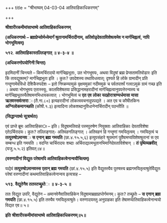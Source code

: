 +++
title = "श्रीभाष्यम् 04-03-04 आतिवाहिकाधिकरणम्"

+++
<div claऽऽ="elementor-widget-container">

**श्रीशारीरकमीमांसाभाष्ये** **आतिवाहिकाधिकरणम्**

**(अधिकरणार्थः – ब्रह्मप्रेप्सोर्मध्येमार्गं श्रुतानामर्चिरादीनाम्, अतिवोढृदेवताविशेषत्वमेव न मार्गचिह्नत्वं, नापि भोगभूमित्वम्)**

**५१२**. **आतिवाहिकास्तल्लिङ्गात्** **॥** **४**–**३**–**४** **॥**

**(अधिकरणोपयोगिनी चिन्ता)**

इदमिदानीं चिन्त्यते – किमर्चिरादयो मार्गचिह्नभूताः, उत भोगभूमयः, अथवा विदुषां ब्रह्म प्रेप्सतामतिवोढारः इति किं तावद्युक्तम्? मार्गचिह्नभूता इति । कुतः? उपदेशस्य तथाविधत्वात्; दृश्यते हि लोके ग्रामादीन् प्रति गन्तॄणामेवंविधो देशिकैरुपदेशः – इतो निष्क्रम्यामुकं वृक्षममुकां नदीममुकं च पर्वतपार्श्वं गत्वाऽमुकं ग्रामं गच्छ इति । अथवा भोगभूमय एतास्स्युः, कालविशेषतया प्रसिद्धानामहरादीनां मार्गचिह्नत्वानुपपत्तेरन्यस्य च मार्गचिह्नभूतस्यैतेषामनभिधायकत्वात् । भोगभूमित्वं च **एत** **एव** **लोका** **यदहोरात्राण्यर्धमासा** **मासा** **ऋतवस्सवंत्सरा**ः (तै.ना.८०) इत्यहरादीनां लोकत्ववचनादुपपद्यते । अत एव च कौषीतकिनः
**अग्निलोकमागच्छति** (कौषी.१.३) इत्यादिना लोकशब्दानुविधानेनार्चिरादीन् पठन्तीति ॥

**(सिद्धान्तार्थः सूत्रार्थतः)**

एवं प्राप्ते ब्रूमः आतिवाहिका**ः** – इति। विदुषामतिवाहे परमपुरुषेण नियुक्ताः आतिवाहिकाः देवताविशेषा एतेऽर्चिरादयः। कुतः? तल्लिङ्गात्-
अतिवहनलिङ्गात् । अतिवहनं हि गन्तॄणां गमयितृत्वम् । गमयितृत्वं च
**तत्पुरुषोऽमानव**ः **स** **एनान्** **ब्रह्म** **गमयति** (छा.४.१५.५,६) इत्युपसंहारे श्रूयमाणं पूर्वेषामप्यविशेषश्रुतानां स एव सम्बन्ध इति गमयति । वदन्ति चार्चिरादयः शब्दाः अर्चिराद्यात्मभूतानभिमानिदेवताविशेषान् ।
**तं** **पृथिव्यब्रवीत्** (यजु.५.५.२) इतिवत्॥४॥

**(वरुणादीनां विद्युतः परेषामपि आतिवाहिकत्वेनान्वयौचित्यम्)**

यद्येवं **तत्पुरुषोऽमानवस्स** **एतान्** **ब्रह्म** **गमयति** (छां.४.१५.५) इति वैद्युतस्यैव पुरुषस्य ब्रह्मगमयितृत्वश्रुतेर्विद्युतः परेषां वरुणादीनां कथमातिवाहिकत्वेनान्वय इत्यत्राह –

**५१३**. **वैद्युतेनैव** **ततस्तच्छ्रुते**ः **॥** **४**–**३**–**५** **॥**

ततः विद्युत उपरि, वैद्युतेन – अमानवेनैवातिवाहिकेन विदुषामाब्रह्मप्राप्तेर्गमनम्। कुतः? तच्छ्रुतेः – **स** **एनान्** **ब्रह्म** **गमयति** (छा.४.१५.५) इति तस्यैव गमयितृत्वश्रुतेः। वरुणादयस्तु अनुग्राहका इति तेषामप्यातिवाहिकत्वेनान्वयो विद्यत एव॥ ५॥

**इति** **श्रीशारीरकमीमांसाभाष्ये** **आतिवाहिकाधिकरणम्॥५॥**

</div>
